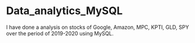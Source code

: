 # Data_analytics_MySQL
I have done a analysis on stocks of Google, Amazon, MPC, KPTI, GLD, SPY over the period of 2019-2020 using MySQL.
